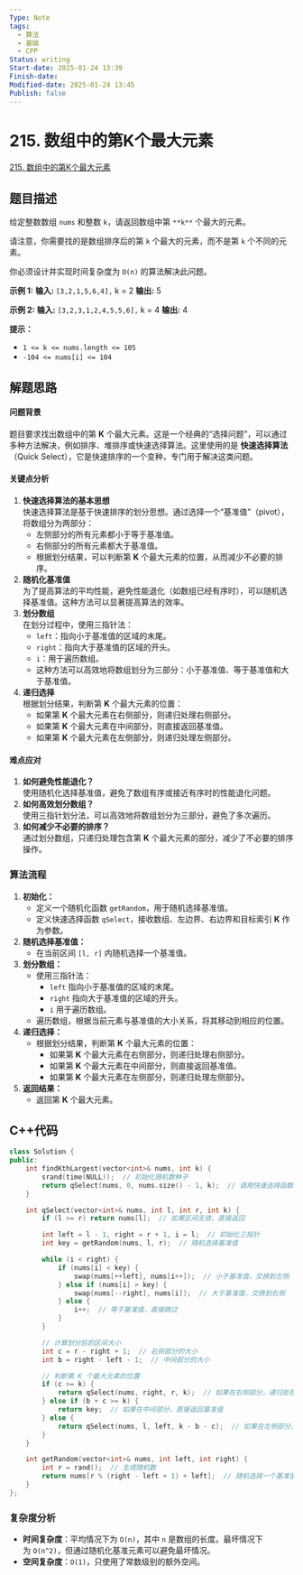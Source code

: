 ```yaml
---
Type: Note
tags: 
  - 算法
  - 基础
  - CPP
Status: writing
Start-date: 2025-01-24 13:39
Finish-date: 
Modified-date: 2025-01-24 13:45
Publish: false
---
```



# 215. 数组中的第K个最大元素
[215. 数组中的第K个最大元素](https://leetcode.cn/problems/kth-largest-element-in-an-array/)

## 题目描述
给定整数数组 `nums` 和整数 `k`，请返回数组中第 `**k**` 个最大的元素。

请注意，你需要找的是数组排序后的第 `k` 个最大的元素，而不是第 `k` 个不同的元素。

你必须设计并实现时间复杂度为 `O(n)` 的算法解决此问题。

**示例 1:**
**输入:** `[3,2,1,5,6,4],` k = 2
**输出:** 5

**示例 2:**
**输入:** `[3,2,3,1,2,4,5,5,6],` k = 4
**输出:** 4

**提示：**
- `1 <= k <= nums.length <= 105`
- `-104 <= nums[i] <= 104`

## 解题思路
#### **问题背景**
题目要求找出数组中的第 **K** 个最大元素。这是一个经典的“选择问题”，可以通过多种方法解决，例如排序、堆排序或快速选择算法。这里使用的是 **快速选择算法**（Quick Select），它是快速排序的一个变种，专门用于解决这类问题。

#### **关键点分析**

1. **快速选择算法的基本思想**  
    快速选择算法是基于快速排序的划分思想。通过选择一个“基准值”（pivot），将数组分为两部分：
    - 左侧部分的所有元素都小于等于基准值。
    - 右侧部分的所有元素都大于基准值。
    - 根据划分结果，可以判断第 **K** 个最大元素的位置，从而减少不必要的排序。
2. **随机化基准值**  
    为了提高算法的平均性能，避免性能退化（如数组已经有序时），可以随机选择基准值。这种方法可以显著提高算法的效率。
3. **划分数组**  
    在划分过程中，使用三指针法：
    - `left`：指向小于基准值的区域的末尾。
    - `right`：指向大于基准值的区域的开头。
    - `i`：用于遍历数组。
    - 这种方法可以高效地将数组划分为三部分：小于基准值、等于基准值和大于基准值。
4. **递归选择**  
    根据划分结果，判断第 **K** 个最大元素的位置：
    - 如果第 **K** 个最大元素在右侧部分，则递归处理右侧部分。
    - 如果第 **K** 个最大元素在中间部分，则直接返回基准值。
    - 如果第 **K** 个最大元素在左侧部分，则递归处理左侧部分。

#### **难点应对**
1. **如何避免性能退化？**  
    使用随机化选择基准值，避免了数组有序或接近有序时的性能退化问题。
2. **如何高效划分数组？**  
    使用三指针划分法，可以高效地将数组划分为三部分，避免了多次遍历。
3. **如何减少不必要的排序？**  
    通过划分数组，只递归处理包含第 **K** 个最大元素的部分，减少了不必要的排序操作。


### 算法流程
1. **初始化：**
    - 定义一个随机化函数 `getRandom`，用于随机选择基准值。
    - 定义快速选择函数 `qSelect`，接收数组、左边界、右边界和目标索引 **K** 作为参数。
2. **随机选择基准值：**
    - 在当前区间 `[l, r]` 内随机选择一个基准值。
3. **划分数组：**
    - 使用三指针法：
        - `left` 指向小于基准值的区域的末尾。
        - `right` 指向大于基准值的区域的开头。
        - `i` 用于遍历数组。
    - 遍历数组，根据当前元素与基准值的大小关系，将其移动到相应的位置。
4. **递归选择：**
    - 根据划分结果，判断第 **K** 个最大元素的位置：
        - 如果第 **K** 个最大元素在右侧部分，则递归处理右侧部分。
        - 如果第 **K** 个最大元素在中间部分，则直接返回基准值。
        - 如果第 **K** 个最大元素在左侧部分，则递归处理左侧部分。
5. **返回结果：**
    - 返回第 **K** 个最大元素。


## C++代码
```cpp
class Solution {
public:
    int findKthLargest(vector<int>& nums, int k) {
        srand(time(NULL));  // 初始化随机数种子
        return qSelect(nums, 0, nums.size() - 1, k);  // 调用快速选择函数
    }

    int qSelect(vector<int>& nums, int l, int r, int k) {
        if (l >= r) return nums[l];  // 如果区间无效，直接返回

        int left = l - 1, right = r + 1, i = l;  // 初始化三指针
        int key = getRandom(nums, l, r);  // 随机选择基准值

        while (i < right) {
            if (nums[i] < key) {
                swap(nums[++left], nums[i++]);  // 小于基准值，交换到左侧
            } else if (nums[i] > key) {
                swap(nums[--right], nums[i]);  // 大于基准值，交换到右侧
            } else {
                i++;  // 等于基准值，直接跳过
            }
        }

        // 计算划分后的区间大小
        int c = r - right + 1;  // 右侧部分的大小
        int b = right - left - 1;  // 中间部分的大小

        // 判断第 K 个最大元素的位置
        if (c >= k) {
            return qSelect(nums, right, r, k);  // 如果在右侧部分，递归处理右侧
        } else if (b + c >= k) {
            return key;  // 如果在中间部分，直接返回基准值
        } else {
            return qSelect(nums, l, left, k - b - c);  // 如果在左侧部分，递归处理左侧
        }
    }

    int getRandom(vector<int>& nums, int left, int right) {
        int r = rand();  // 生成随机数
        return nums[r % (right - left + 1) + left];  // 随机选择一个基准值
    }
};
```

### 复杂度分析
- **时间复杂度**：平均情况下为 `O(n)`，其中 `n` 是数组的长度。最坏情况下为 `O(n^2)`，但通过随机化基准元素可以避免最坏情况。
- **空间复杂度**：`O(1)`，只使用了常数级别的额外空间。
